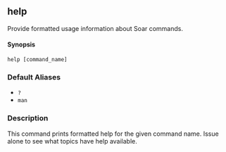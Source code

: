 ## help

Provide formatted usage information about Soar commands.

#### Synopsis

```
help [command_name]
```

### Default Aliases

- `?`
- `man`

### Description

This command prints formatted help for the given command name. Issue alone to see what topics have help available.
